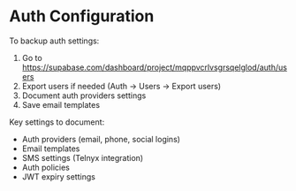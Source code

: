 ﻿# Auth Configuration

To backup auth settings:
1. Go to https://supabase.com/dashboard/project/mqppvcrlvsgrsqelglod/auth/users
2. Export users if needed (Auth -> Users -> Export users)
3. Document auth providers settings
4. Save email templates

Key settings to document:
- Auth providers (email, phone, social logins)
- Email templates
- SMS settings (Telnyx integration)
- Auth policies
- JWT expiry settings
